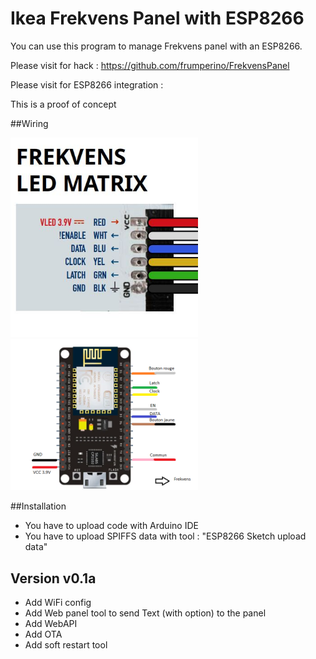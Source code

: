 # Ikea Frekvens Panel with ESP8266

You can use this program to manage Frekvens panel with an ESP8266.

Please visit for hack : https://github.com/frumperino/FrekvensPanel

Please visit for ESP8266 integration : 

This is a proof of concept

##Wiring
<div ><img width="300px" src="https://github.com/fairecasoimeme/Frekvens_ESP8266/blob/master/cablage_frekvens.JPG" /><br><img width="300px" src="https://github.com/fairecasoimeme/Frekvens_ESP8266/blob/master/NodeMCU_schema.png" /></div>

##Installation
* You have to upload code with Arduino IDE
* You have to upload SPIFFS data with tool : "ESP8266 Sketch upload data"

## Version v0.1a

* Add WiFi config
* Add Web panel tool to send Text (with option) to the panel
* Add WebAPI
* Add OTA
* Add soft restart tool



